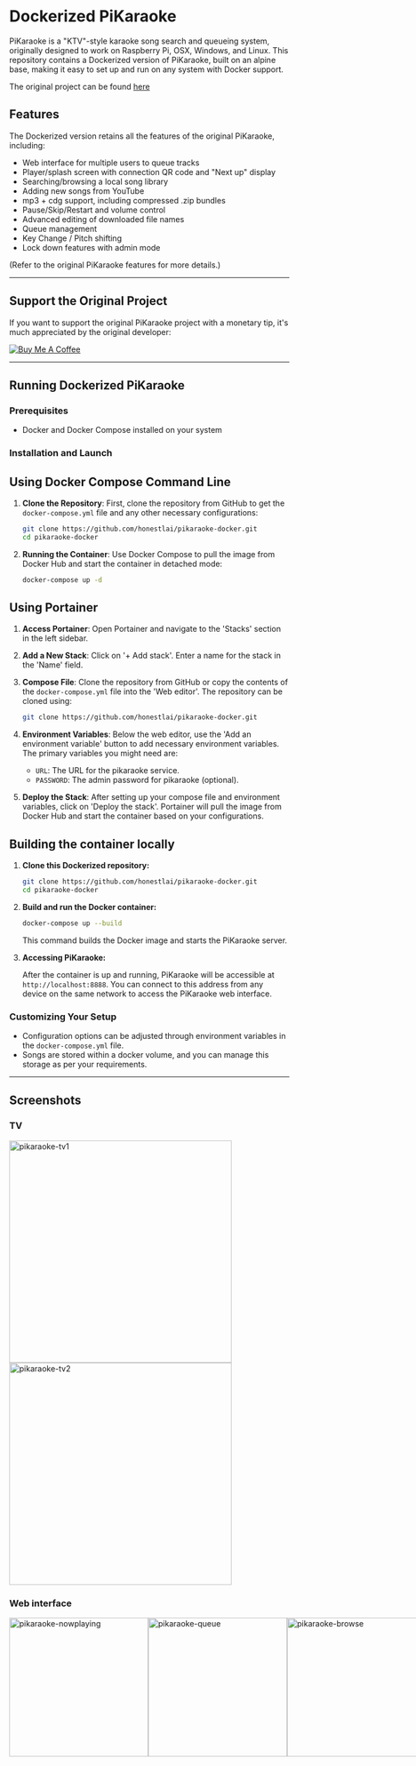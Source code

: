 
# Dockerized PiKaraoke

PiKaraoke is a "KTV"-style karaoke song search and queueing system, originally designed to work on Raspberry Pi, OSX, Windows, and Linux. This repository contains a Dockerized version of PiKaraoke, built on an alpine base, making it easy to set up and run on any system with Docker support.

The original project can be found <a href="https://github.com/vicwomg/pikaraoke">here</a>

## Features

The Dockerized version retains all the features of the original PiKaraoke, including:

- Web interface for multiple users to queue tracks
- Player/splash screen with connection QR code and "Next up" display
- Searching/browsing a local song library
- Adding new songs from YouTube
- mp3 + cdg support, including compressed .zip bundles
- Pause/Skip/Restart and volume control
- Advanced editing of downloaded file names
- Queue management
- Key Change / Pitch shifting
- Lock down features with admin mode

(Refer to the original PiKaraoke features for more details.)

---

## Support the Original Project

If you want to support the original PiKaraoke project with a monetary tip, it's much appreciated by the original developer:

[![Buy Me A Coffee](https://www.buymeacoffee.com/assets/img/custom_images/orange_img.png)](https://www.buymeacoffee.com/vicwomg)

---


## Running Dockerized PiKaraoke

### Prerequisites

- Docker and Docker Compose installed on your system

### Installation and Launch


## Using Docker Compose Command Line

1. **Clone the Repository**:
   First, clone the repository from GitHub to get the `docker-compose.yml` file and any other necessary configurations:
   ```bash
   git clone https://github.com/honestlai/pikaraoke-docker.git
   cd pikaraoke-docker
   ```

2. **Running the Container**:
   Use Docker Compose to pull the image from Docker Hub and start the container in detached mode:
   ```bash
   docker-compose up -d
   ```

## Using Portainer

1. **Access Portainer**:
   Open Portainer and navigate to the 'Stacks' section in the left sidebar.

2. **Add a New Stack**:
   Click on '+ Add stack'. Enter a name for the stack in the 'Name' field.

3. **Compose File**:
   Clone the repository from GitHub or copy the contents of the `docker-compose.yml` file into the 'Web editor'. The repository can be cloned using:
   ```bash
   git clone https://github.com/honestlai/pikaraoke-docker.git
   ```

4. **Environment Variables**:
   Below the web editor, use the 'Add an environment variable' button to add necessary environment variables. The primary variables you might need are:
   - `URL`: The URL for the pikaraoke service.
   - `PASSWORD`: The admin password for pikaraoke (optional).

5. **Deploy the Stack**:
   After setting up your compose file and environment variables, click on 'Deploy the stack'. Portainer will pull the image from Docker Hub and start the container based on your configurations.

## Building the container locally

1. **Clone this Dockerized repository:**

   ```bash
   git clone https://github.com/honestlai/pikaraoke-docker.git
   cd pikaraoke-docker
   ```

2. **Build and run the Docker container:**

   ```bash
   docker-compose up --build
   ```

   This command builds the Docker image and starts the PiKaraoke server. 

3. **Accessing PiKaraoke:**

   After the container is up and running, PiKaraoke will be accessible at `http://localhost:8888`. You can connect to this address from any device on the same network to access the PiKaraoke web interface.

### Customizing Your Setup

- Configuration options can be adjusted through environment variables in the `docker-compose.yml` file.
- Songs are stored within a docker volume, and you can manage this storage as per your requirements.

---

## Screenshots

### TV

<p float="left">
  <img width="400" alt="pikaraoke-tv1" src="https://user-images.githubusercontent.com/4107190/95813571-06645600-0ccd-11eb-8341-021a20813990.png">
<img width="400" alt="pikaraoke-tv2" src="https://user-images.githubusercontent.com/4107190/95813564-019fa200-0ccd-11eb-95e1-57a002c357a3.png">
  </p>

### Web interface

<div style="display: flex">
<img width="250" alt="pikaraoke-nowplaying" src="https://user-images.githubusercontent.com/4107190/95813193-2cd5c180-0ccc-11eb-89f4-11a69676dc6f.png">
<img width="250" alt="pikaraoke-queue" src="https://user-images.githubusercontent.com/4107190/95813195-2d6e5800-0ccc-11eb-8f00-1369350a8a1c.png">
<img width="250"  alt="pikaraoke-browse" src="https://user-images.githubusercontent.com/4107190/95813182-27787700-0ccc-11eb-82c8-fde7f0a631c1.png">
<img width="250"  alt="pikaraoke-search1" src="https://user-images.githubusercontent.com/4107190/95813197-2e06ee80-0ccc-11eb-9bf9-ddb24d988332.png">
<img width="250"  alt="pikaraoke-search2" src="https://user-images.githubusercontent.com/4107190/95813190-2ba49480-0ccc-11eb-84e3-f902cbd489a2.png">
</div>
